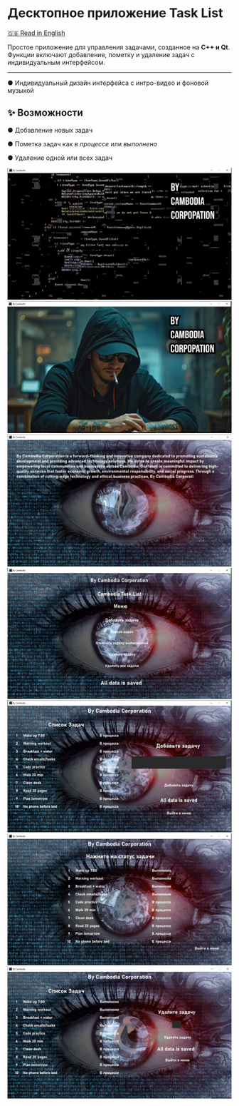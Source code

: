 # Десктопное приложение Task List

[🇬🇧 Read in English](README.md)

Простое приложение для управления задачами, созданное на **C++ и Qt**.  
Функции включают добавление, пометку и удаление задач с индивидуальным интерфейсом.

---

● Индивидуальный дизайн интерфейса с интро-видео и фоновой музыкой

## ✨ Возможности

● Добавление новых задач

● Пометка задач как *в процессе* или *выполнено*

● Удаление одной или всех задач

![intro](images/Intro.jpg)
![intro2](images/intro2.jpg)
![intro3](images/intro3.jpg)
![menu](images/menu.jpg)
![add](images/add.jpg)
![switch](images/switch.jpg)
![delete](images/delete.jpg)
